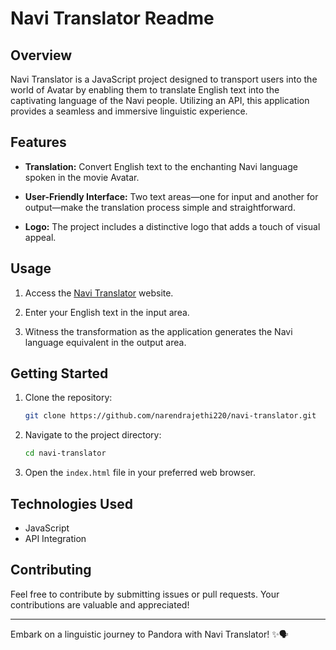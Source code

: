 # Navi Translator Readme

## Overview

Navi Translator is a JavaScript project designed to transport users into the world of Avatar by enabling them to translate English text into the captivating language of the Navi people. Utilizing an API, this application provides a seamless and immersive linguistic experience.

## Features

- **Translation:** Convert English text to the enchanting Navi language spoken in the movie Avatar.

- **User-Friendly Interface:** Two text areas—one for input and another for output—make the translation process simple and straightforward.

- **Logo:** The project includes a distinctive logo that adds a touch of visual appeal.

## Usage

1. Access the [Navi Translator](narendra-navi-translator.netlify.app/) website.

2. Enter your English text in the input area.

3. Witness the transformation as the application generates the Navi language equivalent in the output area.

## Getting Started

1. Clone the repository:

   ```bash
   git clone https://github.com/narendrajethi220/navi-translator.git
   ```

2. Navigate to the project directory:

   ```bash
   cd navi-translator
   ```

3. Open the `index.html` file in your preferred web browser.

## Technologies Used

- JavaScript
- API Integration

## Contributing

Feel free to contribute by submitting issues or pull requests. Your contributions are valuable and appreciated!

---

Embark on a linguistic journey to Pandora with Navi Translator! ✨🗣️
